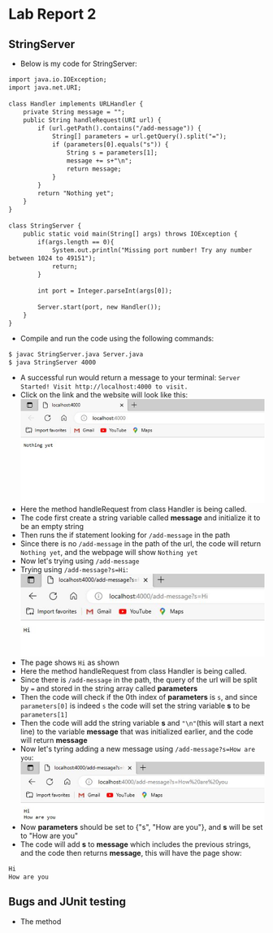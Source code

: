 # Lab Report 2
## StringServer
* Below is my code for StringServer:
```
import java.io.IOException;
import java.net.URI;

class Handler implements URLHandler {
    private String message = "";
    public String handleRequest(URI url) {
        if (url.getPath().contains("/add-message")) {
            String[] parameters = url.getQuery().split("=");
            if (parameters[0].equals("s")) {
                String s = parameters[1];
                message += s+"\n";
                return message;
            }
        }
        return "Nothing yet";
    }
}

class StringServer {
    public static void main(String[] args) throws IOException {
        if(args.length == 0){
            System.out.println("Missing port number! Try any number between 1024 to 49151");
            return;
        }

        int port = Integer.parseInt(args[0]);

        Server.start(port, new Handler());
    }
}
```
* Compile and run the code using the following commands:
```
$ javac StringServer.java Server.java
$ java StringServer 4000
```
* A successful run would return a message to your terminal: `Server Started! Visit http://localhost:4000 to visit.`
* Click on the link and the website will look like this:![Image](StringServer1.JPG)
* Here the method handleRequest from class Handler is being called.
* The code first create a string variable called **message** and initialize it to be an empty string
* Then runs the if statement looking for ```/add-message``` in the path
* Since there is no ```/add-message``` in the path of the url, the code will return ```Nothing yet```, and the webpage will show ```Nothing yet```
* Now let's trying using ```/add-message```
* Trying using ```/add-message?s=Hi```: ![Image](StringServer2.JPG)
* The page shows ```Hi``` as shown
* Here the method handleRequest from class Handler is being called.
* Since there is ```/add-message``` in the path, the query of the url will be split by ```=``` and stored in the string array called **parameters**
* Then the code will check if the 0th index of **parameters** is ```s```, and since ```parameters[0]``` is indeed ```s``` the code will set the string variable **s** to be ```parameters[1]```
* Then the code will add the string variable **s** and ```"\n"```(this will start a next line) to the variable **message** that was initialized earlier, and the code will return **message**
* Now let's tyring adding a new message using ```/add-message?s=How are you```: ![Image](StringServer3.JPG)
* Now **parameters** should be set to {"s", "How are you"}, and **s** will be set to "How are you"
* The code will add **s** to **message** which includes the previous strings, and the code then returns **message**, this will have the page show:
```
Hi
How are you
```
## Bugs and JUnit testing 
* The method 
